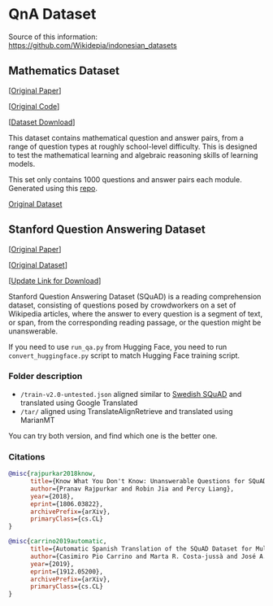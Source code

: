 # QnA Dataset
Source of this information: https://github.com/Wikidepia/indonesian_datasets

## Mathematics Dataset

[[Original Paper](https://openreview.net/pdf?id=H1gR5iR5FX)] 

[[Original Code](https://github.com/deepmind/mathematics_dataset)] 

[[Dataset Download](https://github.com/Wikidepia/indonesia_dataset/tree/master/question-answering/mathematics_dataset/data)]

This dataset contains mathematical question and answer pairs, from a range of question types at roughly school-level difficulty. This is designed to test the mathematical learning and algebraic reasoning skills of learning models.

This set only contains 1000 questions and answer pairs each module. Generated using this [repo](https://github.com/Wikidepia/mathematics_dataset_id).

[Original Dataset](https://github.com/deepmind/mathematics_dataset)



## Stanford Question Answering Dataset

[[Original Paper](https://arxiv.org/abs/1806.03822)] 

[[Original Dataset](https://rajpurkar.github.io/SQuAD-explorer/)] 

[[Update Link for Download](https://stor.akmal.dev/squad/)]

Stanford Question Answering Dataset (SQuAD) is a reading comprehension dataset, consisting of questions posed by crowdworkers on a set of Wikipedia articles, where the answer to every question is a segment of text, or span, from the corresponding reading passage, or the question might be unanswerable.

If you need to use `run_qa.py` from Hugging Face, you need to run `convert_huggingface.py` script to match Hugging Face training script.

### Folder description
- `/train-v2.0-untested.json` aligned similar to [Swedish SQuAD](https://towardsdatascience.com/swedish-question-answering-with-bert-c856ccdcc337) and translated using Google Translated
- `/tar/` aligned using TranslateAlignRetrieve and translated using MarianMT

You can try both version, and find which one is the better one.

### Citations

```bibtex
@misc{rajpurkar2018know,
      title={Know What You Don't Know: Unanswerable Questions for SQuAD}, 
      author={Pranav Rajpurkar and Robin Jia and Percy Liang},
      year={2018},
      eprint={1806.03822},
      archivePrefix={arXiv},
      primaryClass={cs.CL}
}
```

```bibtex
@misc{carrino2019automatic,
      title={Automatic Spanish Translation of the SQuAD Dataset for Multilingual Question Answering}, 
      author={Casimiro Pio Carrino and Marta R. Costa-jussà and José A. R. Fonollosa},
      year={2019},
      eprint={1912.05200},
      archivePrefix={arXiv},
      primaryClass={cs.CL}
}
```

